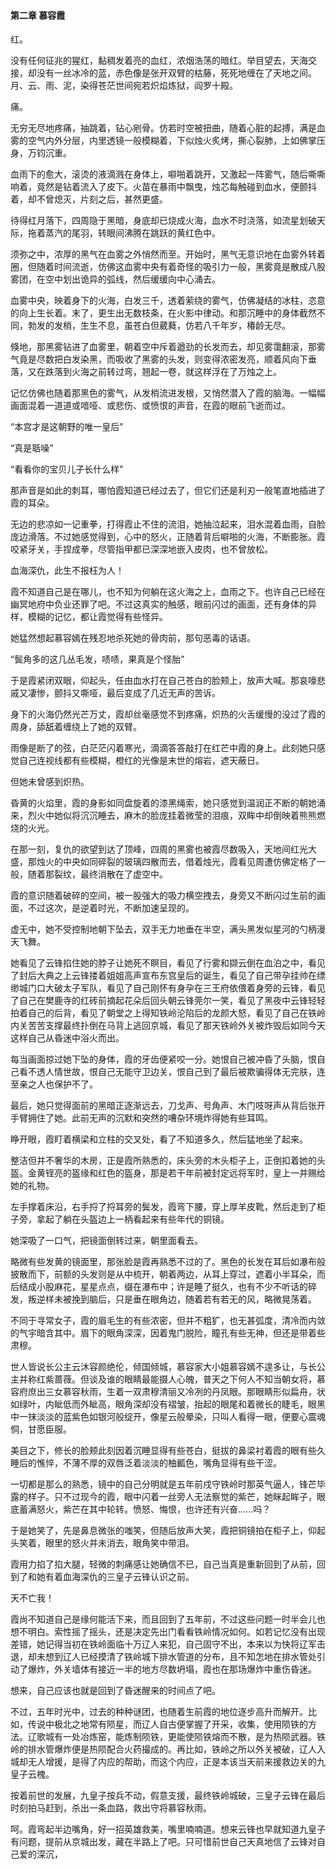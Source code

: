 #### 第二章 慕容霞

红。

没有任何征兆的猩红，黏稠发着亮的血红，浓烟浩荡的暗红。举目望去，天海交接，却没有一丝冰冷的蓝，赤色像是张开双臂的枯藤，死死地缠在了天地之间。月、云、雨、泥，染得苍茫世间宛若炽焰炼狱，阎罗十殿。

痛。

无穷无尽地疼痛，抽跳着，钻心剜骨。仿若时空被扭曲，随着心脏的起搏，满是血雾的空气内外分层，内里透镜一般模糊着，下似烛火炙烤，撕心裂肺，上如佛掌压身，万钧沉重。

血雨下的愈大，滚烫的液滴溅在身体上，噼啪着跳开，又激起一阵雾气，随后嘶嘶响着，竟然是钻着流入了皮下。火苗在暴雨中飘曳，烛芯每触碰到血水，便颤抖着，却不曾熄灭，片刻之后，甚然更盛。

待得红月落下，四周隐于黑暗，身底却已烧成火海，血水不时浇落，如流星划破天际，拖着蒸汽的尾羽，转眼间沸腾在跳跃的黄红色中。

须弥之中，浓厚的黑气在血雾之外悄然而至。开始时，黑气无意识地在血雾外转着圈，但随着时间流逝，仿佛这血雾中央有着奇怪的吸引力一般，黑雾竟是散成八股雾团，在空中划出诡异的弧线，然后缓缓向中心涌去。

血雾中央，映着身下的火海，白发三千，透着萦绕的雾气，仿佛凝结的冰柱，恣意的向上生长着。末了，更生出无数枝条，在火影中律动。和那沉睡中的身体截然不同，勃发的发梢，生生不息，虽苍白但葳蕤，仿若八千年岁，椿龄无尽。

倏地，那黑雾钻进了血雾里，朝着空中斥着遒劲的长发而去，却见雾霭翻滚，那雾气竟是尽数把白发染黑，而吸收了黑雾的头发，则变得浓密发亮，顺着风向下垂落，又在跌落到火海之前转过弯，翘起一卷，就这样浮在了万烛之上。

记忆仿佛也随着那黑色的雾气，从发梢流进发根，又悄然潜入了霞的脑海。一幅幅画面混着一道道或喑哑、或悲伤、或愤恨的声音，在霞的眼前飞逝而过。

“本宫才是这朝野的唯一皇后”

“真是聒噪”

“看看你的宝贝儿子长什么样”

那声音是如此的刺耳，哪怕霞知道已经过去了，但它们还是利刃一般笔直地插进了霞的耳朵。

无边的悲凉如一记重拳，打得霞止不住的流泪，她抽泣起来，泪水混着血雨，自脸庞边滑落。不过她感觉得到，心中的怒火，正随着背后噼啪的火海，不断膨胀。霞咬紧牙关，手捏成拳，尽管指甲都已深深地嵌入皮肉，也不曾放松。

血海深仇，此生不报枉为人！

霞不知道自己是在哪儿，也不知为何躺在这火海之上，血雨之下。也许自己已经在幽冥地府中负业还罪了吧。不过这真实的触感，眼前闪过的画面，还有身体的异样，模糊的记忆，都让霞觉得有些怪异。

她猛然想起慕容嫣在残忍地杀死她的骨肉前，那句恶毒的话语。

“鬓角多的这几丛毛发，啧啧，果真是个怪胎”

于是霞紧闭双眼，仰起头，任由血水打在自己苍白的脸颊上，放声大喊。那哀嚎悲戚又凄惨，颤抖又嘶哑，最后变成了几近无声的苦诉。

身下的火海仍然光芒万丈，霞却丝毫感觉不到疼痛，炽热的火舌缓慢的没过了霞的周身，舔舐着缠绕上了她的双臂。

雨像是断了的弦，白茫茫闪着寒光，滴滴答答敲打在红芒中霞的身上。此刻她只感觉自己连视线都有些模糊，橙红的光像是末世的熔岩，遮天蔽日。

但她未曾感到炽热。

昏黄的火焰里，霞的身影如同盘旋着的漆黑绳索，她只感觉到温润正不断的朝她涌来，烈火中她似将沉沉睡去，麻木的脸庞挂着微莹的泪痕，双眸中却倒映着熊熊燃烧的火光。

在那一刻，复仇的欲望到达了顶峰，四周的黑雾也被霞尽数吸入，天地间红光大盛，那烛火的中央如同碎裂的玻璃四散而去，借着烛光，霞看见周遭仿佛定格了一般，随着那裂纹，最终消散在了虚空中。

霞的意识随着破碎的空间，被一股强大的吸力横空拽去，身旁又不断闪过生前的画面，不过这次，是逆着时光，不断加速呈现的。

虚无中，她不受控制地朝下坠去，双手无力地垂在半空，满头黑发似星河的勺柄漫天飞舞。

她看见了云锋掐住她的脖子让她死不瞑目，看见了行雾和撷云倒在血泊之中，看见了封后大典之上云锋搂着姐姐高声宣布东宫皇后的诞生，看见了自己带孕挂帅在缥缈城门口大破太子军队，看见了自己刚怀有身孕在三王府依偎着身旁的云锋，看见了自己在樊鹿寺的红砖前摘起花朵后回头朝云锋莞尔一笑，看见了黑夜中云锋轻轻拍着自己的后背，看见了朝堂之上得知铁岭沦陷后的龙颜大怒，看见了自己在铁岭内关苦苦支撑最终扑倒在马背上逃回京城，看见了那天铁岭外关被炸毁后如同今天这样自己从昏迷中浴火而出。

每当画面掠过她下坠的身体，霞的牙齿便紧咬一分。她恨自己被冲昏了头脑，恨自己看不透人情世故，恨自己无能守卫边关，恨自己到了最后被欺骗得体无完肤，连至亲之人也保护不了。

最后，她只觉得面前的黑暗正逐渐远去，刀戈声、号角声、木门吱呀声从背后张开手臂拥住了她。此前无声的沉默和突然的嘈杂环境炸得她有些耳鸣。

睁开眼，霞盯着横梁和立柱的交叉处，看了不知道多久，然后猛地坐了起来。

整洁但并不奢华的木房，正是霞所熟悉的，床头旁的木头柜子上，正倒扣着她的头盔。金黄锃亮的盔缘和红色的盔身，那是若干年前被封定远将军时，皇上一并赐给她的礼物。

左手撑着床沿，右手捋了捋耳旁的鬓发，霞弯下腰，穿上厚羊皮靴，然后走到了柜子旁，拿起了躺在头盔边上一柄看起来有些年代的铜镜。

她深吸了一口气，把镜面倒转过来，朝里面看去。

略微有些发黄的镜面里，那张脸是霞再熟悉不过的了。黑色的长发在耳后如瀑布般披散而下，前额的头发则是从中梳开，朝着两边，从耳上穿过，遮着小半耳朵，而后结成小股麻花，星星点点，缀在瀑布中；许是睡了挺久，也有不少不听话的碎发，叛逆样未被挽到脑后，只是垂在眼角边，随着若有若无的风，略微晃荡着。

不同于寻常女子，霞的眉毛生的有些浓密，但并不粗犷，也无甚弧度，清冷而内敛的气宇暗含其中。眉下的眼角深深，因着鬼门脱险，瞳孔有些无神，但还是带着些肃穆。

世人皆说长公主云沐容颜绝伦，倾国倾城，慕容家大小姐慕容嫣不遑多让，与长公主并称红紫蔷薇。但谈及谁的眼睛最能摄人心魄，普天之下何人不知当朝女将，慕容府庶出三女慕容秋雨，生着一双肃穆清丽又冷冽的丹凤眼。那眼睛形似扁舟，状如绿叶，内眦低而外眦高，眼角深却没有褶皱，抬起的眼尾和着微长的睫毛，眼黑中一抹淡淡的蓝紫色如银河般绽开，像星云般晕染，只叫人看得一眼，便要心震魂恫，甘愿臣服。

美目之下，修长的脸颊此刻因着沉睡显得有些苍白，挺拔的鼻梁衬着霞的眼有些久睡后的憔悴，不薄不厚的双唇泛着淡淡的柚瓤色，嘴角显得有些干涩。

一切都是那么的熟悉，镜中的自己分明就是五年前戍守铁岭时那英气逼人，锋芒毕露的样子。只不过现今的霞，眼中闪着一丝旁人无法察觉的紫芒，她眯起眸子，眼底蓄满怒火，紫芒在其中轮转。愤怒、悔恨，也许还有兴奋......吗？

于是她笑了，先是鼻息微张的嗤笑，但随后放声大笑，霞把铜镜拍在柜子上，仰起头笑着，眼里的怒火并未消去，眼角笑中带泪。

霞用力掐了掐大腿，轻微的刺痛感让她确信不已，自己当真是重新回到了从前，回到了和她有着血海深仇的三皇子云锋认识之前。

天不亡我！

霞尚不知道自己是缘何能活下来，而且回到了五年前，不过这些问题一时半会儿也想不明白。索性摇了摇头，还是决定先出门看看铁岭情况如何。如若记忆没有出现差错，她记得当初在铁岭面临十万辽人来犯，自己固守不出，本来以为快将辽军击退，却未想到辽人已经摸清了铁岭城下排水管道的分布，且不知怎地在排水管处引动了爆炸，外关墙体有接近一半的地方尽数坍塌，霞也在那场爆炸中重伤昏迷。

想来，自己应该也就是回到了昏迷醒来的时间点了吧。

不过，五年时光中，过去的种种谜团，也随着生前霞的地位逐步高升而解开。比如，传说中极北之地常有陨星，而辽人自古便掌握了开采，收集，使用陨铁的方法。辽歌城有一处冶炼窑，能炼制陨铁，更能使陨铁熔而不散，是为热陨武器。铁岭的排水管爆炸便是热陨配合火药撮成的。再比如，铁岭之所以外关被破，辽人入城却无人增援，是得了内应的帮助，而这个内应，正是本该当天前来援救边关的九皇子云槐。

按着前世的发展，九皇子按兵不动，假意支援，最终铁岭城破，三皇子云锋在最后时刻拍马赶到，杀出一条血路，救出守将慕容秋雨。

呵。霞弯起半边嘴角，好一招英雄救美，嘴里喃喃道。想来云锋也早就知道九皇子有问题，提前从京城出发，藏在半路上了吧。只可惜前世自己天真地信了云锋对自己爱的深沉，